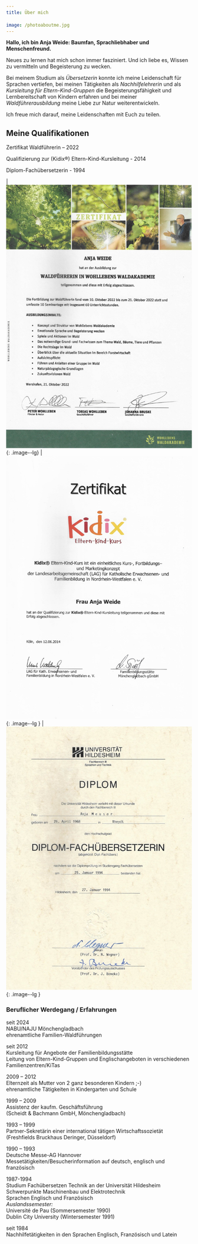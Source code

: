 ```yaml
---
title: Über mich

image: /photoaboutme.jpg
---
```


**Hallo, ich bin Anja Weide: Baumfan, Sprachliebhaber und Menschenfreund.**

Neues zu lernen hat mich schon immer fasziniert.
Und ich liebe es, Wissen zu vermitteln und Begeisterung zu wecken.

Bei meinem Studium als *Übersetzerin* konnte ich meine Leidenschaft für Sprachen vertiefen, bei meinen Tätigkeiten als *Nachhilfelehrerin* und als *Kursleitung für Eltern-Kind-Gruppen* die Begeisterungsfähigkeit und Lernbereitschaft von Kindern erfahren und bei meiner *Waldführerausbildung* meine Liebe zur Natur weiterentwickeln.

Ich freue mich darauf, meine Leidenschaften mit Euch zu teilen. 


## Meine Qualifikationen



Zertifikat Waldführerin – 2022

Qualifizierung zur (Kidix®) Eltern-Kind-Kursleitung - 2014

Diplom-Fachübersetzerin - 1994

| ![Foto Anja Weide](/Waldführerin.jpg){: .image--lg} | ![Foto Anja Weide](/Kidix.jpg){: .image--lg } | ![Foto Anja Weide](/Fachuebersetzen.jpg){: .image--lg }

<!-- | ![Foto Anja Weide](/Vogelseminar.jpg){: .image--lg} | ![Foto Anja Weide](/Baumbestimmung.jpg){: .image--lg } | ![Foto Anja Weide](/Wildkraeuter.jpg){: .image--lg } -->

### Beruflicher Werdegang / Erfahrungen

seit 2024\
NABU/NAJU Mönchengladbach\
ehrenamtliche Familien-Waldführungen

seit 2012\
Kursleitung für Angebote der Familienbildungsstätte\
Leitung von Eltern-Kind-Gruppen und Englischangeboten in verschiedenen Familienzentren/KiTas

2009 – 2012\
Elternzeit als Mutter von 2 ganz besonderen Kindern ;-)\
ehrenamtliche Tätigkeiten in Kindergarten und Schule

1999 – 2009\
Assistenz der kaufm. Geschäftsführung\
(Scheidt & Bachmann GmbH, Mönchengladbach)

1993 – 1999\
Partner-Sekretärin einer international tätigen Wirtschaftssozietät\
(Freshfields Bruckhaus Deringer, Düsseldorf)

1990 – 1993\
Deutsche Messe-AG Hannover\
Messetätigkeiten/Besucherinformation auf deutsch, englisch und französisch


1987-1994\
Studium Fachübersetzen Technik an der Universität Hildesheim\
Schwerpunkte Maschinenbau und Elektrotechnik\
Sprachen Englisch und Französisch\
*Auslandssemester:*\
Université de Pau (Sommersemester 1990)\
Dublin City University (Wintersemester 1991)

seit 1984\
Nachhilfetätigkeiten in den Sprachen Englisch, Französisch und Latein